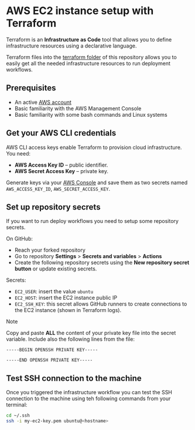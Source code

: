 # AWS EC2 instance setup with Terraform

Terraform is an **Infrastructure as Code** tool that allows you to define infrastructure resources using a declarative language.

Terraform files into the [terraform folder](../terraform) of this repository allows you to easily get all the needed infrastructure resources to run deployment workflows.

## Prerequisites

- An active [AWS account](https://aws.amazon.com/console/)
- Basic familiarity with the AWS Management Console
- Basic familiarity with some bash commands and Linux systems

## Get your AWS CLI credentials

AWS CLI access keys enable Terraform to provision cloud infrastructure. You need:

* **AWS Access Key ID** – public identifier.
* **AWS Secret Access Key** – private key.

Generate keys via your [AWS Console](https://docs.aws.amazon.com/IAM/latest/UserGuide/id_root-user_manage_add-key.html) and save them as two secrets named `AWS_ACCESS_KEY_ID`, `AWS_SECRET_ACCESS_KEY`.

## Set up repository secrets

If you want to run deploy workflows you need to setup some repository secrets.

On GitHub:
* Reach your forked repository
* Go to repository **Settings** > **Secrets and variables** > **Actions**
* Create the following repository secrets using the **New repository secret button** or update existing secrets.

Secrets:
* `EC2_USER`: insert the value `ubuntu`
* `EC2_HOST`: insert the EC2 instance public IP
* `EC2_SSH_KEY`: this secret allows GitHub runners to create connections to the EC2 instance (shown in Terraform logs).

>[!NOTE]
> Copy and paste **ALL** the content of your private key file into the secret variable. Include also the following lines from the file:
>
> `-----BEGIN OPENSSH PRIVATE KEY-----`
>
> `-----END OPENSSH PRIVATE KEY-----`

## Test SSH connection to the machine

Once you triggered the infrastructure workflow you can test the SSH connection to the machine using teh following commands from your terminal:

```bash
cd ~/.ssh
ssh -i my-ec2-key.pem ubuntu@<hostname>
```